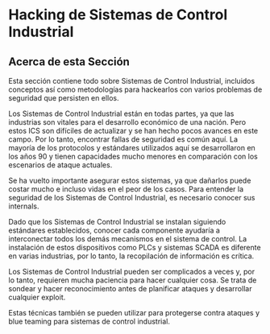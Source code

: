 # Hacking de Sistemas de Control Industrial

## Acerca de esta Sección

Esta sección contiene todo sobre Sistemas de Control Industrial, incluidos conceptos así como metodologías para hackearlos con varios problemas de seguridad que persisten en ellos.

Los Sistemas de Control Industrial están en todas partes, ya que las industrias son vitales para el desarrollo económico de una nación. Pero estos ICS son difíciles de actualizar y se han hecho pocos avances en este campo. Por lo tanto, encontrar fallas de seguridad es común aquí. La mayoría de los protocolos y estándares utilizados aquí se desarrollaron en los años 90 y tienen capacidades mucho menores en comparación con los escenarios de ataque actuales.

Se ha vuelto importante asegurar estos sistemas, ya que dañarlos puede costar mucho e incluso vidas en el peor de los casos. Para entender la seguridad de los Sistemas de Control Industrial, es necesario conocer sus internals.

Dado que los Sistemas de Control Industrial se instalan siguiendo estándares establecidos, conocer cada componente ayudaría a interconectar todos los demás mecanismos en el sistema de control. La instalación de estos dispositivos como PLCs y sistemas SCADA es diferente en varias industrias, por lo tanto, la recopilación de información es crítica.

Los Sistemas de Control Industrial pueden ser complicados a veces y, por lo tanto, requieren mucha paciencia para hacer cualquier cosa. Se trata de sondear y hacer reconocimiento antes de planificar ataques y desarrollar cualquier exploit.

Estas técnicas también se pueden utilizar para protegerse contra ataques y blue teaming para sistemas de control industrial.
